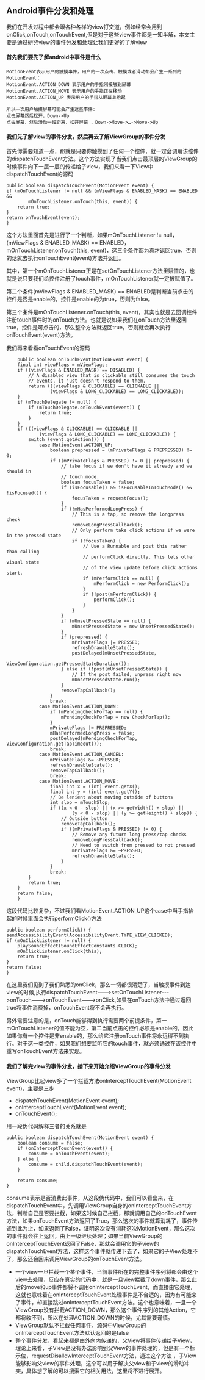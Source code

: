 ## Android事件分发和处理
我们在开发过程中都会跟各种各样的view打交道，例如经常会用到onClick,onTouch,onTouchEvent,但是对于这些view事件都是一知半解，本文主要是通过研究view的事件分发和处理让我们更好的了解view
#### 首先我们要先了解android中事件是什么
	MotionEvent表示用户的触摸事件，用户的一次点击、触摸或者滑动都会产生一系列的MotionEvent：
	MotionEvent.ACTION_DOWN 表示用户的手指刚接触到屏幕
	MotionEvent.ACTION_MOVE 表示用户的手指正在移动
	MotionEvent.ACTION_UP 表示用户的手指从屏幕上抬起 

	所以一次用户触摸屏幕可能会产生这些事件:  
	点击屏幕然后松开，Down->Up  
	点击屏幕，然后滑动一段距离，松开屏幕 ，Down->Move->…->Move->Up

#### 我们先了解view的事件分发，然后再去了解ViewGroup的事件分发
首先你需要知道一点，那就是只要你触摸到了任何一个控件，就一定会调用该控件的dispatchTouchEvent方法。这个方法实现了当我们点击最顶层的ViewGroup的时候事件向下一层一层的传递给子view，我们来看一下View中dispatchTouchEvent的源码   
 
	public boolean dispatchTouchEvent(MotionEvent event) {  
    if (mOnTouchListener != null && (mViewFlags & ENABLED_MASK) == ENABLED &&  
            mOnTouchListener.onTouch(this, event)) {  
        return true;  
    }  
    return onTouchEvent(event);  
	}  
这个方法里面首先是进行了一个判断，如果mOnTouchListener != null， (mViewFlags & ENABLED_MASK) == ENABLED，mOnTouchListener.onTouch(this, event)，这三个条件都为真才返回true，否则的话就去执行onTouchEvent(event)方法并返回。 
 
其中，第一个mOnTouchListener正是在setOnTouchListener方法里赋值的，也就是说只要我们给控件注册了touch事件，mOnTouchListener就一定被赋值了。 
 
第二个条件(mViewFlags & ENABLED_MASK) == ENABLED是判断当前点击的控件是否是enable的，控件是enable的为true，否则为false。 
 
第三个条件是mOnTouchListener.onTouch(this, event)，其实也就是去回调控件注册touch事件时的onTouch方法。也就是说如果我们在onTouch方法里返回true，控件是可点击的，那么整个方法就返回true，否则就会再次执行onTouchEvent(event)方法。 
 
我们再来看看onTouchEvent的源码 

		public boolean onTouchEvent(MotionEvent event) {  
	    final int viewFlags = mViewFlags;  
	    if ((viewFlags & ENABLED_MASK) == DISABLED) {  
	        // A disabled view that is clickable still consumes the touch  
	        // events, it just doesn't respond to them.  
	        return (((viewFlags & CLICKABLE) == CLICKABLE ||  
	                (viewFlags & LONG_CLICKABLE) == LONG_CLICKABLE));  
	    }  
	    if (mTouchDelegate != null) {  
	        if (mTouchDelegate.onTouchEvent(event)) {  
	            return true;  
	        }  
	    }  
	    if (((viewFlags & CLICKABLE) == CLICKABLE ||  
	            (viewFlags & LONG_CLICKABLE) == LONG_CLICKABLE)) {  
	        switch (event.getAction()) {  
	            case MotionEvent.ACTION_UP:  
	                boolean prepressed = (mPrivateFlags & PREPRESSED) != 0;  
	                if ((mPrivateFlags & PRESSED) != 0 || prepressed) {  
	                    // take focus if we don't have it already and we should in  
	                    // touch mode.  
	                    boolean focusTaken = false;  
	                    if (isFocusable() && isFocusableInTouchMode() && !isFocused()) {  
	                        focusTaken = requestFocus();  
	                    }  
	                    if (!mHasPerformedLongPress) {  
	                        // This is a tap, so remove the longpress check  
	                        removeLongPressCallback();  
	                        // Only perform take click actions if we were in the pressed state  
	                        if (!focusTaken) {  
	                            // Use a Runnable and post this rather than calling  
	                            // performClick directly. This lets other visual state  
	                            // of the view update before click actions start.  
	                            if (mPerformClick == null) {  
	                                mPerformClick = new PerformClick();  
	                            }  
	                            if (!post(mPerformClick)) {  
	                                performClick();  
	                            }  
	                        }  
	                    }  
	                    if (mUnsetPressedState == null) {  
	                        mUnsetPressedState = new UnsetPressedState();  
	                    }  
	                    if (prepressed) {  
	                        mPrivateFlags |= PRESSED;  
	                        refreshDrawableState();  
	                        postDelayed(mUnsetPressedState,  
	                                ViewConfiguration.getPressedStateDuration());  
	                    } else if (!post(mUnsetPressedState)) {  
	                        // If the post failed, unpress right now  
	                        mUnsetPressedState.run();  
	                    }  
	                    removeTapCallback();  
	                }  
	                break;  
	            case MotionEvent.ACTION_DOWN:  
	                if (mPendingCheckForTap == null) {  
	                    mPendingCheckForTap = new CheckForTap();  
	                }  
	                mPrivateFlags |= PREPRESSED;  
	                mHasPerformedLongPress = false;  
	                postDelayed(mPendingCheckForTap, ViewConfiguration.getTapTimeout());  
	                break;  
	            case MotionEvent.ACTION_CANCEL:  
	                mPrivateFlags &= ~PRESSED;  
	                refreshDrawableState();  
	                removeTapCallback();  
	                break;  
	            case MotionEvent.ACTION_MOVE:  
	                final int x = (int) event.getX();  
	                final int y = (int) event.getY();  
	                // Be lenient about moving outside of buttons  
	                int slop = mTouchSlop;  
	                if ((x < 0 - slop) || (x >= getWidth() + slop) ||  
	                        (y < 0 - slop) || (y >= getHeight() + slop)) {  
	                    // Outside button  
	                    removeTapCallback();  
	                    if ((mPrivateFlags & PRESSED) != 0) {  
	                        // Remove any future long press/tap checks  
	                        removeLongPressCallback();  
	                        // Need to switch from pressed to not pressed  
	                        mPrivateFlags &= ~PRESSED;  
	                        refreshDrawableState();  
	                    }  
	                }  
	                break;  
	        }  
	        return true;  
	    }  
	    return false;  
		}  
 
这段代码比较复杂，不过我们看MotionEvent.ACTION_UP这个case中当手指抬起的时候里面会执行performClick()方法 
 
	public boolean performClick() {  
    sendAccessibilityEvent(AccessibilityEvent.TYPE_VIEW_CLICKED);  
    if (mOnClickListener != null) {  
        playSoundEffect(SoundEffectConstants.CLICK);  
        mOnClickListener.onClick(this);  
        return true;  
    }  
    return false;  
	}  
在这里我们见到了我们熟悉的onClick，那么一切都很清楚了，当触摸事件到达view的时候,执行dispatchTouchEvent--->setOnTouchListener--->onTouch--->onTouchEvent--->onClick,如果在onTouch方法中通过返回true将事件消费掉，onTouchEvent将不会再执行。 
 
另外需要注意的是，onTouch能够得到执行需要两个前提条件，第一mOnTouchListener的值不能为空，第二当前点击的控件必须是enable的。因此如果你有一个控件是非enable的，那么给它注册onTouch事件将永远得不到执行。对于这一类控件，如果我们想要监听它的touch事件，就必须通过在该控件中重写onTouchEvent方法来实现。
#### 我们了解完view的事件分发，接下来开始介绍ViewGroup的事件分发
ViewGroup比起view多了一个拦截方法onInterceptTouchEvent(MotionEvent event)，主要是三步 
 
* dispatchTouchEvent(MotionEvent event);
* onInterceptTouchEvent(MotionEvent event);
* onTouchEvent();
 
用一段伪代码解释三者的关系就是  

	public boolean dispatchTouchEvent(MotionEvent event) {
        boolean consume = false;
        if (onInterceptTouchEvent(event)) {
            consume = onTouchEvent(event);
        } else {
            consume = child.dispatchTouchEvent(event);
        }
 
        return consume;
    }

consume表示是否消费此事件，从这段伪代码中，我们可以看出来，在dispatchTouchEvent中，先调用ViewGroup自身的onInterceptTouchEvent方法，判断自己是否要拦截，如果这时候自己拦截，那就调用自己的onTouchEvent方法，如果onTouchEvent方法返回了True，那么这次的事件就算消耗了，事件传递到此为止，如果返回了False，证明这次没有消耗这次MotionEvent，那么这次的事件就会往上返回，由上一级继续处理；如果当前ViewGroup的onInterceptTouchEvent返回了False，那就会调用它的子view的dispatchTouchEvent方法，这样这个事件就传递下去了，如果它的子View处理不了，那么还会回来调用ViewGroup的onTouchEvent方法。 
 
* 一个view一旦拦截一个某个事件，当前事件所在的完整事件序列将都会由这个view去处理，反应在真实的代码中，就是一旦view拦截了down事件，那么此后的move和up事件都将不调用onInterceptTouchEvent，而直接由它处理，这就也意味着在onInterceptTouchEvent处理事件是不合适的，因为有可能来了事件，却直接跳过onInterceptTouchEvent方法。这个也意味着，一旦一个ViewGroup没有拦截ACTION_DOWN，那么这个事件序列的其他Action，它都将收不到，所以在处理ACTION_DOWN的时候，尤其需要谨慎。
* ViewGroup默认不拦截任何事件，源码中ViewGroup的onInterceptTouchEvent方法默认返回的是false
* 整个事件分发，看起来都是由外向内传递的，父View将事件传递给子View，理论上来看，子View是没有办法影响到父View的事件处理的，但是有一个标示位，requestDisallowInterceptTouchEvent方法，通过这个方法 ，子View能够影响父view的事件处理，这个可以用于解决父view和子view的滑动冲突，具体想了解的可以搜索它的相关用法，这里将不进行展开。
